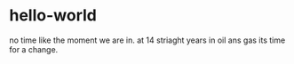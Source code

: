 # hello-world
no time like the moment we are in.
at 14 striaght years in oil ans gas its time for a change.

